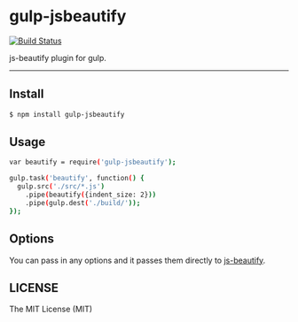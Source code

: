 # gulp-jsbeautify

[![Build Status](https://travis-ci.org/sorrycc/gulp-jsbeautify.png)](https://travis-ci.org/sorrycc/gulp-jsbeautify)

js-beautify plugin for gulp.

----

## Install

```bash
$ npm install gulp-jsbeautify
```

## Usage

```bash
var beautify = require('gulp-jsbeautify');

gulp.task('beautify', function() {
  gulp.src('./src/*.js')
    .pipe(beautify({indent_size: 2}))
    .pipe(gulp.dest('./build/'));
});
```

## Options

You can pass in any options and it passes them directly to [js-beautify](https://github.com/einars/js-beautify#options).

## LICENSE

The MIT License (MIT)
